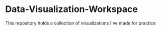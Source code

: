 # Data-Visualization-Workspace

This repository holds a collection of visualizations I've made for practice
